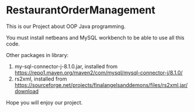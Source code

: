 # RestaurantOrderManagement
This is our Project about OOP Java programming.

You must install netbeans and MySQL workbench to be able to use all this code.

Other packages in library:
1. my-sql-connector-j-8.1.0.jar, installed from https://repo1.maven.org/maven2/com/mysql/mysql-connector-j/8.1.0/
2. rs2xml, installed from https://sourceforge.net/projects/finalangelsanddemons/files/rs2xml.jar/download

Hope you will enjoy our project.
